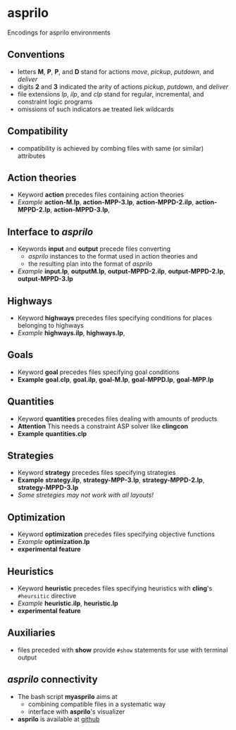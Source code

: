 # asprilo

Encodings for asprilo environments

## Conventions

  * letters **M**, **P**, **P**, and **D** stand for actions *move*, *pickup*, *putdown*, and *deliver*
  * digits **2** and **3** indicated the arity of actions *pickup*, *putdown*, and *deliver*
  * file extensions *lp*, *ilp*, and *clp* stand for regular, incremental, and constraint logic programs
  * omissions of such indicators ae treated liek wildcards

## Compatibility

  * compatibility is achieved by combing files with same (or similar) attributes

## Action theories

  * Keyword **action** precedes files containing action theories
  * *Example* **action-M.lp**, **action-MPP-3.lp**, **action-MPPD-2.ilp**, **action-MPPD-2.lp**, **action-MPPD-3.lp**,

## Interface to *asprilo*

  * Keywords **input** and **output** precede files converting 
      * *asprilo* instances to the format used in action theories and 
      * the resulting plan into the format of *asprilo*
  * *Example* **input.lp**, **outputM.lp**, **output-MPPD-2.ilp**, **output-MPPD-2.lp**, **output-MPPD-3.lp**
  
## Highways

  * Keyword **highways** precedes files specifying conditions for places belonging to highways
  * *Example* **highways.ilp**, **highways.lp**,

## Goals

   * Keyword **goal** precedes files specifying goal conditions
   * **Example** **goal.clp**, **goal.ilp**, **goal-M.lp**, **goal-MPPD.lp**, **goal-MPP.lp**

## Quantities

   * Keyword **quantities** precedes files dealing with amounts of products
   * **Attention** This needs a constraint ASP solver like **clingcon**
   * **Example** **quantities.clp**

## Strategies

   * Keyword **strategy** precedes files specifying strategies
   * **Example** **strategy.ilp**, **strategy-MPP-3.lp**, **strategy-MPPD-2.lp**, **strategy-MPPD-3.lp**
   * _Some stretegies may not work with all layouts!_
   
## Optimization

   * Keyword **optimization** precedes files specifying objective functions
   * *Example* **optimization.lp**
   * **experimental feature**

## Heuristics

   * Keyword **heuristic** precedes files specifying heuristics with **cling**'s `#heursitic` directive
   * *Example* **heuristic.ilp**, **heuristic.lp**
   * **experimental feature**

## Auxiliaries
  * files preceded with **show** provide `#show` statements for use with terminal output

## _asprilo_ connectivity

* The bash script **myasprilo** aims at
    * combining compatible files in a systematic way
    * interface with **asprilo**'s visualizer
* **asprilo** is available at [github](https://github.com/potassco/asprilo)
